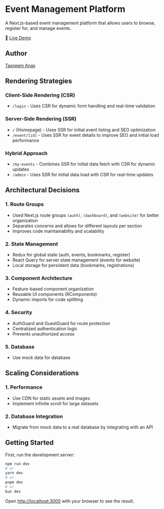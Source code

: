 # Event Management Platform

A Next.js-based event management platform that allows users to browse, register for, and manage events.

🔗 [Live Demo](https://event-management-platform-jj5s9fn3f-tasneem-anas-projects.vercel.app/)

## Author

[Tasneem Anas](https://www.linkedin.com/in/tasneem-anas/)

## Rendering Strategies

### Client-Side Rendering (CSR)

- `/login` - Uses CSR for dynamic form handling and real-time validation

### Server-Side Rendering (SSR)

- `/` (Homepage) - Uses SSR for initial event listing and SEO optimization
- `/event/[id]` - Uses SSR for event details to improve SEO and initial load performance

### Hybrid Approach

- `/my-events` - Combines SSR for initial data fetch with CSR for dynamic updates
- `/admin` - Uses SSR for initial data load with CSR for real-time updates

## Architectural Decisions

### 1. Route Groups

- Used Next.js route groups `(auth)`, `(dashboard)`, and `(website)` for better organization
- Separates concerns and allows for different layouts per section
- Improves code maintainability and scalability

### 2. State Management

- Redux for global state (auth, events, bookmarks, register)
- React Query for server state management (events for website)
- Local storage for persistent data (bookmarks, registrations)

### 3. Component Architecture

- Feature-based component organization
- Reusable UI components (RComponents)
- Dynamic imports for code splitting

### 4. Security

- AuthGuard and GuestGuard for route protection
- Centralized authentication logic
- Prevents unauthorized access

### 5. Database

- Use mock data for database

## Scaling Considerations


### 1. Performance
- Use CDN for static assets and images
- Implement infinite scroll for large datasets

### 2. Database Integration
- Migrate from mock data to a real database by integrating with an API


## Getting Started

First, run the development server:

```bash
npm run dev
# or
yarn dev
# or
pnpm dev
# or
bun dev
```

Open [http://localhost:3000](http://localhost:3000) with your browser to see the result.
